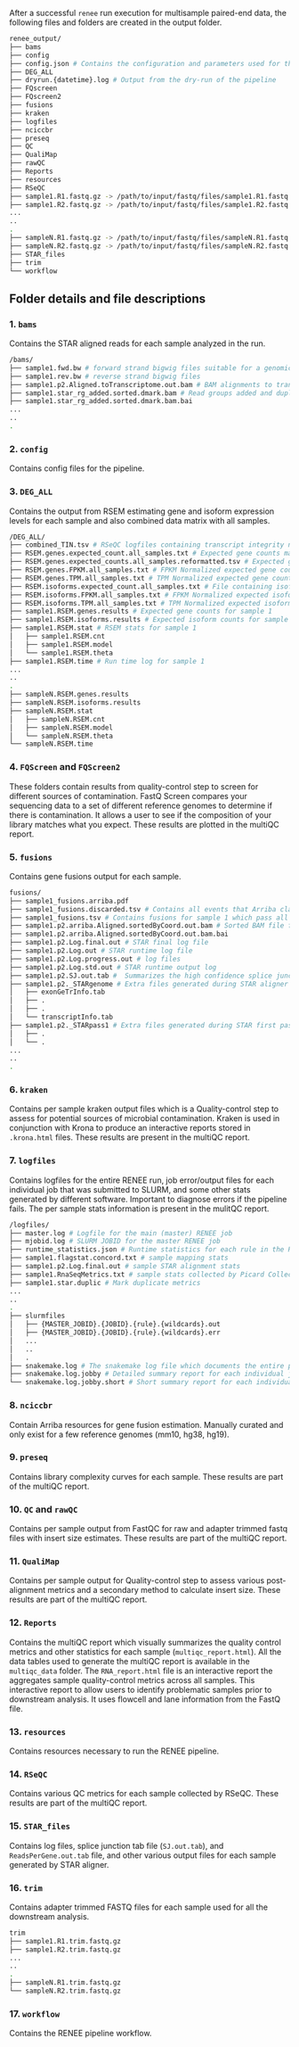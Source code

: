 After a successful `renee` run execution for multisample paired-end data, the following files and folders are created in the output folder.

```bash
renee_output/
├── bams
├── config 
├── config.json # Contains the configuration and parameters used for this specific RENEE run
├── DEG_ALL
├── dryrun.{datetime}.log # Output from the dry-run of the pipeline
├── FQscreen
├── FQscreen2
├── fusions
├── kraken
├── logfiles 
├── nciccbr 
├── preseq 
├── QC
├── QualiMap
├── rawQC
├── Reports
├── resources
├── RSeQC
├── sample1.R1.fastq.gz -> /path/to/input/fastq/files/sample1.R1.fastq.gz
├── sample1.R2.fastq.gz -> /path/to/input/fastq/files/sample1.R2.fastq.gz
...
..
.
├── sampleN.R1.fastq.gz -> /path/to/input/fastq/files/sampleN.R1.fastq.gz
├── sampleN.R2.fastq.gz -> /path/to/input/fastq/files/sampleN.R2.fastq.gz
├── STAR_files
├── trim
└── workflow
```

## Folder details and file descriptions

### 1. `bams`

Contains the STAR aligned reads for each sample analyzed in the run.

```bash
/bams/
├── sample1.fwd.bw # forward strand bigwig files suitable for a genomic track viewer like IGV
├── sample1.rev.bw # reverse strand bigwig files 
├── sample1.p2.Aligned.toTranscriptome.out.bam # BAM alignments to transcriptome using STAR in two-pass mode
├── sample1.star_rg_added.sorted.dmark.bam # Read groups added and duplicates marked genomic BAM file (using STAR in two-pass mode)
├── sample1.star_rg_added.sorted.dmark.bam.bai
...
..
.
```

### 2. `config`

Contains config files for the pipeline.


### 3. `DEG_ALL`

Contains the output from RSEM estimating gene and isoform expression levels for each sample and also combined data matrix with all samples.

```bash
/DEG_ALL/
├── combined_TIN.tsv # RSeQC logfiles containing transcript integrity number information for all samples
├── RSEM.genes.expected_count.all_samples.txt # Expected gene counts matrix for all samples (useful for downstream differential expression analysis)
├── RSEM.genes.expected_counts.all_samples.reformatted.tsv # Expected gene counts matrix for all samples with reformatted gene symbols (format: ENSEMBLID | GeneName)
├── RSEM.genes.FPKM.all_samples.txt # FPKM Normalized expected gene counts matrix for all samples 
├── RSEM.genes.TPM.all_samples.txt # TPM Normalized expected gene counts matrix for all samples
├── RSEM.isoforms.expected_count.all_samples.txt # File containing isoform level expression estimates for all samples.
├── RSEM.isoforms.FPKM.all_samples.txt # FPKM Normalized expected isoform counts matrix for all samples 
├── RSEM.isoforms.TPM.all_samples.txt # TPM Normalized expected isoform counts matrix for all samples
├── sample1.RSEM.genes.results # Expected gene counts for sample 1
├── sample1.RSEM.isoforms.results # Expected isoform counts for sample 1
├── sample1.RSEM.stat # RSEM stats for sample 1
│   ├── sample1.RSEM.cnt 
│   ├── sample1.RSEM.model
│   └── sample1.RSEM.theta
├── sample1.RSEM.time # Run time log for sample 1
...
..
.
├── sampleN.RSEM.genes.results
├── sampleN.RSEM.isoforms.results
├── sampleN.RSEM.stat
│   ├── sampleN.RSEM.cnt
│   ├── sampleN.RSEM.model
│   └── sampleN.RSEM.theta
└── sampleN.RSEM.time

```

### 4. `FQScreen` and `FQScreen2`

These folders contain results from quality-control step to screen for different sources of contamination. FastQ Screen compares your sequencing data to a set of different reference genomes to determine if there is contamination. It allows a user to see if the composition of your library matches what you expect. These results are plotted in the multiQC report.

### 5. `fusions`

Contains gene fusions output for each sample.

```bash
fusions/
├── sample1_fusions.arriba.pdf
├── sample1_fusions.discarded.tsv # Contains all events that Arriba classified as an artifact or that are also observed in healthy tissue. 
├── sample1_fusions.tsv # Contains fusions for sample 1 which pass all of Arriba's filters. The predictions are listed from highest to lowest confidence. 
├── sample1.p2.arriba.Aligned.sortedByCoord.out.bam # Sorted BAM file for Arriba's Visualization
├── sample1.p2.arriba.Aligned.sortedByCoord.out.bam.bai
├── sample1.p2.Log.final.out # STAR final log file
├── sample1.p2.Log.out # STAR runtime log file
├── sample1.p2.Log.progress.out # log files
├── sample1.p2.Log.std.out # STAR runtime output log
├── sample1.p2.SJ.out.tab #  Summarizes the high confidence splice junctions for sample 1
├── sample1.p2._STARgenome # Extra files generated during STAR aligner 
│   ├── exonGeTrInfo.tab
│   ├── .
│   ├── .
│   └── transcriptInfo.tab 
├── sample1.p2._STARpass1 # Extra files generated during STAR first pass 
│   ├── .
│   └── .
...
..
.

```

### 6. `kraken`

Contains per sample kraken output files which is a Quality-control step to assess for potential sources of microbial contamination. Kraken is used in conjunction with Krona to produce an interactive reports stored in `.krona.html` files. These results are present in the multiQC report.

### 7. `logfiles`

Contains logfiles for the entire RENEE run, job error/output files for each individual job that was submitted to SLURM, and some other stats generated by different software. Important to diagnose errors if the pipeline fails. The per sample stats information is present in the mulitQC report. 

```bash
/logfiles/
├── master.log # Logfile for the main (master) RENEE job
├── mjobid.log # SLURM JOBID for the master RENEE job
├── runtime_statistics.json # Runtime statistics for each rule in the RENEE run
├── sample1.flagstat.concord.txt # sample mapping stats
├── sample1.p2.Log.final.out # sample STAR alignment stats
├── sample1.RnaSeqMetrics.txt # sample stats collected by Picard CollectRnaSeqMetrics
├── sample1.star.duplic # Mark duplicate metrics
...
..
.
├── slurmfiles
│   ├── {MASTER_JOBID}.{JOBID}.{rule}.{wildcards}.out
│   ├── {MASTER_JOBID}.{JOBID}.{rule}.{wildcards}.err
│   ...
│   ..
│   .
├── snakemake.log # The snakemake log file which documents the entire pipeline log
├── snakemake.log.jobby # Detailed summary report for each individual job. 
└── snakemake.log.jobby.short # Short summary report for each individual job. 
```

### 8. `nciccbr`

Contain Arriba resources for gene fusion estimation. Manually curated and only exist for a few reference genomes (mm10, hg38, hg19).

### 9. `preseq`

Contains library complexity curves for each sample. These results are part of the multiQC report.

### 10. `QC` and `rawQC`

Contains per sample output from FastQC for raw and adapter trimmed fastq files with insert size estimates. These results are part of the multiQC report.

### 11. `QualiMap`

Contains per sample output for Quality-control step to assess various post-alignment metrics and a secondary method to calculate insert size. These results are part of the multiQC report.

### 12. `Reports`

Contains the multiQC report which visually summarizes the quality control metrics and other statistics for each sample (`multiqc_report.html`). All the data tables used to generate the multiQC report is available in the `multiqc_data` folder.  The `RNA_report.html` file is an interactive report the aggregates sample quality-control metrics across all samples. This interactive report to allow users to identify problematic samples prior to downstream analysis. It uses flowcell and lane information from the FastQ file.

### 13. `resources`

Contains resources necessary to run the RENEE pipeline.

### 14. `RSeQC`

Contains various QC metrics for each sample collected by RSeQC. These results are part of the multiQC report.

### 15. `STAR_files`

Contains log files, splice junction tab file (`SJ.out.tab`), and `ReadsPerGene.out.tab` file, and other various output files for each sample generated by STAR aligner.

### 16. `trim`

Contains adapter trimmed FASTQ files for each sample used for all the downstream analysis.

```bash
trim
├── sample1.R1.trim.fastq.gz
├── sample1.R2.trim.fastq.gz
...
..
.
├── sampleN.R1.trim.fastq.gz
└── sampleN.R2.trim.fastq.gz

```

### 17. `workflow`

Contains the RENEE pipeline workflow.